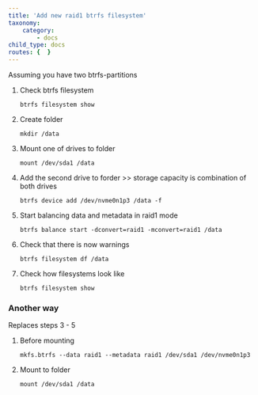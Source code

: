 ```yaml
---
title: 'Add new raid1 btrfs filesystem'
taxonomy:
    category:
        - docs
child_type: docs
routes: {  }
---
```


Assuming you have two btrfs-partitions

1. Check btrfs filesystem

       btrfs filesystem show

2. Create folder

       mkdir /data

3. Mount one of drives to folder

       mount /dev/sda1 /data

4. Add the second drive to forder >> storage capacity is combination of both drives

       btrfs device add /dev/nvme0n1p3 /data -f

5. Start balancing data and metadata in raid1 mode

       btrfs balance start -dconvert=raid1 -mconvert=raid1 /data

6. Check that there is now warnings

       btrfs filesystem df /data

7. Check how filesystems look like

       btrfs filesystem show

### Another way

Replaces steps 3 - 5

1. Before mounting 

       mkfs.btrfs --data raid1 --metadata raid1 /dev/sda1 /dev/nvme0n1p3

2. Mount to folder

       mount /dev/sda1 /data